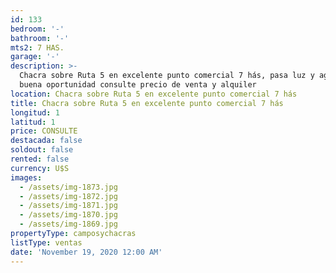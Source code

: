 ```yaml
---
id: 133
bedroom: '-'
bathroom: '-'
mts2: 7 HAS.
garage: '-'
description: >-
  Chacra sobre Ruta 5 en excelente punto comercial 7 hás, pasa luz y agua muy
  buena oportunidad consulte precio de venta y alquiler
location: Chacra sobre Ruta 5 en excelente punto comercial 7 hás
title: Chacra sobre Ruta 5 en excelente punto comercial 7 hás
longitud: 1
latitud: 1
price: CONSULTE
destacada: false
soldout: false
rented: false
currency: U$S
images:
  - /assets/img-1873.jpg
  - /assets/img-1872.jpg
  - /assets/img-1871.jpg
  - /assets/img-1870.jpg
  - /assets/img-1869.jpg
propertyType: camposychacras
listType: ventas
date: 'November 19, 2020 12:00 AM'
---
```


